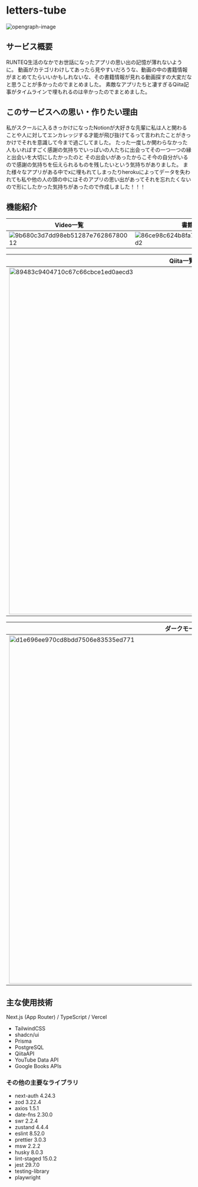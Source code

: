 # letters-tube
![opengraph-image](https://github.com/ayakuma309/letters/assets/113405777/2a96427d-8720-45fd-a135-7c7d742690ba)

## サービス概要
RUNTEQ生活のなかでお世話になったアプリの思い出の記憶が薄れないように。
動画がカテゴリわけしてあったら見やすいだろうな、動画の中の書籍情報がまとめてたらいいかもしれないな、その書籍情報が見れる動画探すの大変だなと思うことが多かったのでまとめました。
素敵なアプリたちと凄すぎるQiita記事がタイムラインで埋もれるのは辛かったのでまとめました。

## このサービスへの思い・作りたい理由
私がスクールに入るきっかけになったNotionが大好きな先輩に私は人と関わることや人に対してエンカレッジする才能が飛び抜けてるって言われたことがきっかけでそれを意識して今まで過ごしてました。
たった一度しか関わらなかった人もいればすごく感謝の気持ちでいっぱいの人たちに出会ってその一つ一つの縁と出会いを大切にしたかったのと
その出会いがあったからこそ今の自分がいるので感謝の気持ちを伝えられるものを残したいという気持ちがありました。
また様々なアプリがある中でxに埋もれてしまったりherokuによってデータを失われても私や他の人の頭の中にはそのアプリの思い出があってそれを忘れたくないので形にしたかった気持ちがあったので作成しました！！！

## 機能紹介
|Video一覧|書籍一覧|
|--|--|
|![9b680c3d7dd98eb51287e76286780012](https://github.com/ayakuma309/letters/assets/113405777/8ac30974-23f6-4672-b4ba-79ca25934e2c)|![86ce98c624b8fa79e4b9467d154dcbd2](https://github.com/ayakuma309/letters/assets/113405777/4c8c28b5-79ea-44f8-93a4-8591c071c450)|

|Qiita一覧 |アプリ一覧|
|--|--|
|<img width="938" alt="89483c9404710c67c66cbce1ed0aecd3" src="https://github.com/ayakuma309/letters/assets/113405777/d8effc7f-1035-4822-8afd-9d814b8a43bd">|<img width="938" alt="907236e5b9ab9a5e0f7ad0dc77058a16" src="https://github.com/ayakuma309/letters/assets/113405777/9c72c914-de03-488f-bb43-50e6f1dda118">|

|ダークモード|レスポンシブデザイン|
|--|--|
|<img width="942" alt="d1e696ee970cd8bdd7506e83535ed771" src="https://github.com/ayakuma309/letters/assets/113405777/8e2a74d1-90e8-4551-baab-a7782a1cdfc7">|<img width="577" alt="48c917d7f4234959726690d8fc461b03" src="https://github.com/ayakuma309/letters/assets/113405777/2e784630-5c1d-4684-a11a-999da3c7e80f">|

## 主な使用技術
Next.js (App Router) / TypeScript / Vercel 
- TailwindCSS
- shadcn/ui
- Prisma
- PostgreSQL
- QiitaAPI
- YouTube Data API
- Google Books APIs

### その他の主要なライブラリ
- next-auth 4.24.3
- zod 3.22.4
- axios 1.5.1
- date-fns 2.30.0
- swr 2.2.4
- zustand 4.4.4
- eslint 8.52.0
- prettier 3.0.3
- msw 2.2.2
- husky 8.0.3
- lint-staged 15.0.2
- jest 29.7.0
- testing-library
- playwright

